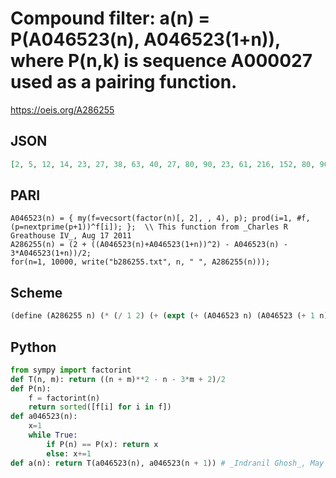 # Compound filter: a\(n\) \= P\(A046523\(n\), A046523\(1\+n\)\), where P\(n,k\) is sequence A000027 used as a pairing function\.
https://oeis.org/A286255
## JSON
```JSON
[2, 5, 12, 14, 23, 27, 38, 63, 40, 27, 80, 90, 23, 61, 216, 152, 80, 90, 80, 148, 61, 27, 302, 375, 40, 84, 179, 90, 467, 495, 530, 698, 61, 61, 826, 702, 23, 61, 412, 324, 467, 495, 80, 265, 148, 27, 1178, 1323, 109, 148, 142, 90, 302, 430, 412, 430, 61, 27, 1832, 1890, 23, 142, 2787, 2410, 601, 495, 80, 148, 601, 495, 2630, 2700, 23, 142, 265, 148, 601, 495, 1178]
```
## PARI
```PARI
A046523(n) = { my(f=vecsort(factor(n)[, 2], , 4), p); prod(i=1, #f, (p=nextprime(p+1))^f[i]); };  \\ This function from _Charles R Greathouse IV_, Aug 17 2011
A286255(n) = (2 + ((A046523(n)+A046523(1+n))^2) - A046523(n) - 3*A046523(1+n))/2;
for(n=1, 10000, write("b286255.txt", n, " ", A286255(n)));
```
## Scheme
```Scheme
(define (A286255 n) (* (/ 1 2) (+ (expt (+ (A046523 n) (A046523 (+ 1 n))) 2) (- (A046523 n)) (- (* 3 (A046523 (+ 1 n)))) 2)))
```
## Python
```Python
from sympy import factorint
def T(n, m): return ((n + m)**2 - n - 3*m + 2)/2
def P(n):
    f = factorint(n)
    return sorted([f[i] for i in f])
def a046523(n):
    x=1
    while True:
        if P(n) == P(x): return x
        else: x+=1
def a(n): return T(a046523(n), a046523(n + 1)) # _Indranil Ghosh_, May 07 2017
```
